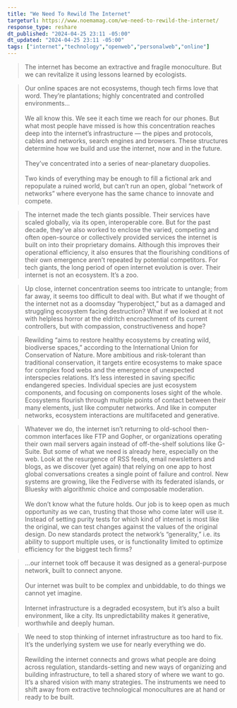 ```yaml
---
title: "We Need To Rewild The Internet"
targeturl: https://www.noemamag.com/we-need-to-rewild-the-internet/
response_type: reshare
dt_published: "2024-04-25 23:11 -05:00"
dt_updated: "2024-04-25 23:11 -05:00"
tags: ["internet","technology","openweb","personalweb","online"]
---
```


> The internet has become an extractive and fragile monoculture. But we can revitalize it using lessons learned by ecologists.

> Our online spaces are not ecosystems, though tech firms love that word. They’re plantations; highly concentrated and controlled environments...  
> <br>
> We all know this. We see it each time we reach for our phones. But what most people have missed is how this concentration reaches deep into the internet’s infrastructure — the pipes and protocols, cables and networks, search engines and browsers. These structures determine how we build and use the internet, now and in the future.  
> <br>
> They’ve concentrated into a series of near-planetary duopolies.  
> <br>
> Two kinds of everything may be enough to fill a fictional ark and repopulate a ruined world, but can’t run an open, global “network of networks” where everyone has the same chance to innovate and compete.  

> The internet made the tech giants possible. Their services have scaled globally, via its open, interoperable core. But for the past decade, they’ve also worked to enclose the varied, competing and often open-source or collectively provided services the internet is built on into their proprietary domains. Although this improves their operational efficiency, it also ensures that the flourishing conditions of their own emergence aren’t repeated by potential competitors. For tech giants, the long period of open internet evolution is over. Their internet is not an ecosystem. It’s a zoo.

> Up close, internet concentration seems too intricate to untangle; from far away, it seems too difficult to deal with. But what if we thought of the internet not as a doomsday “hyperobject,” but as a damaged and struggling ecosystem facing destruction? What if we looked at it not with helpless horror at the eldritch encroachment of its current controllers, but with compassion, constructiveness and hope? 

> Rewilding “aims to restore healthy ecosystems by creating wild, biodiverse spaces,” according to the International Union for Conservation of Nature. More ambitious and risk-tolerant than traditional conservation, it targets entire ecosystems to make space for complex food webs and the emergence of unexpected interspecies relations. It’s less interested in saving specific endangered species. Individual species are just ecosystem components, and focusing on components loses sight of the whole. Ecosystems flourish through multiple points of contact between their many elements, just like computer networks. And like in computer networks, ecosystem interactions are multifaceted and generative. 

> Whatever we do, the internet isn’t returning to old-school then-common interfaces like FTP and Gopher, or organizations operating their own mail servers again instead of off-the-shelf solutions like G-Suite. But some of what we need is already here, especially on the web. Look at the resurgence of RSS feeds, email newsletters and blogs, as we discover (yet again) that relying on one app to host global conversations creates a single point of failure and control. New systems are growing, like the Fediverse with its federated islands, or Bluesky with algorithmic choice and composable moderation.  
> <br>
> We don’t know what the future holds. Our job is to keep open as much opportunity as we can, trusting that those who come later will use it. Instead of setting purity tests for which kind of internet is most like the original, we can test changes against the values of the original design. Do new standards protect the network’s “generality,” i.e. its ability to support multiple uses, or is functionality limited to optimize efficiency for the biggest tech firms?

> ...our internet took off because it was designed as a general-purpose network, built to connect anyone.  
> <br>
> Our internet was built to be complex and unbiddable, to do things we cannot yet imagine.  
> <br>
> Internet infrastructure is a degraded ecosystem, but it’s also a built environment, like a city. Its unpredictability makes it generative, worthwhile and deeply human.

> We need to stop thinking of internet infrastructure as too hard to fix. It’s the underlying system we use for nearly everything we do.  
> <br>
> Rewilding the internet connects and grows what people are doing across regulation, standards-setting and new ways of organizing and building infrastructure, to tell a shared story of where we want to go. It’s a shared vision with many strategies. The instruments we need to shift away from extractive technological monocultures are at hand or ready to be built.